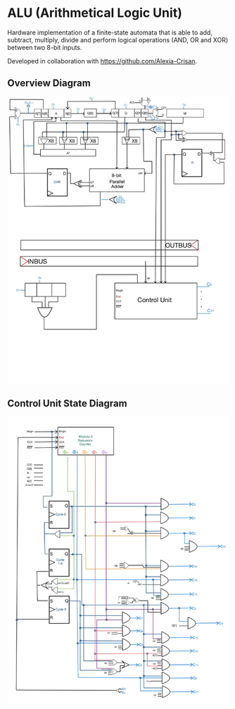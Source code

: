 # ALU (Arithmetical Logic Unit)

Hardware implementation of a finite-state automata that is able to add, subtract, multiply, divide and perform logical operations (AND, OR and XOR) between two 8-bit inputs.

Developed in collaboration with https://github.com/Alexia-Crisan.

## Overview Diagram

![ALU Architecture](Documentation/ALU.jpg)

## Control Unit State Diagram

![Control Unit](Documentation/control_unit.jpg)
